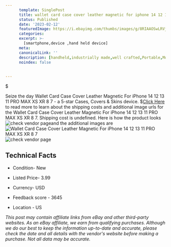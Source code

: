 ```yaml
---
      template: SinglePost
      title: wallet card case cover leather magnetic for iphone 14 12 13 11 pro max xs xr 8 7
      status: Published
      date: '2023-02-12'
      featuredImage: https://i.ebayimg.com/thumbs/images/g/8RIAAOSwLRVjlaKF/s-l225.jpg
      categories: 
      excerpt: >-
        [smartphone,device ,hand held device]
      meta:
      canonicalLink: ''
      description: [handheld,industrially made,well crafted,Portable,Mobile,Compact,Convenient,Lightweight,Maneuverable,Man-portable,Miniature,Carriable,Hand-held,Light,Holdable,Transportable,Mobile device,Pocket-sized,On-the-go,Wireless,Cordless,Compact size,Convenient size, smartphone,device ,hand held device]
      noindex: false
      
        
---
```

$

Seize the day Wallet Card Case Cover Leather Magnetic For iPhone 14 12 13 11 PRO MAX XS XR 8 7 - a 5-star Cases, Covers & Skins device.
$[Click Here](https://www.ebay.com/itm/204194428684?hash=item2f8aefb70c%3Ag%3A8RIAAOSwLRVjlaKF&mkevt=1&mkcid=1&mkrid=711-53200-19255-0&campid=%253CePNCampaignId%253E&customid=%253CreferenceId%253E&toolid=10049) to read more to learn about the shipping costs and additional image urls for the Wallet Card Case Cover Leather Magnetic For iPhone 14 12 13 11 PRO MAX XS XR 8 7. Shipping cost is undefined. Here is how the product looks ![check vendor page](https://i.ebayimg.com/thumbs/images/g/8RIAAOSwLRVjlaKF/s-l225.jpg)and the additional images are![Wallet Card Case Cover Leather Magnetic For iPhone 14 12 13 11 PRO MAX XS XR 8 7](https://i.ebayimg.com/images/g/8RIAAOSwLRVjlaKF/s-l1600.jpg)![check vendor page](https://origin-galleryplus.ebayimg.com/ws/web/204194428684_2_0_1/225x225.jpg,https://origin-galleryplus.ebayimg.com/ws/web/204194428684_3_0_1/225x225.jpg,https://origin-galleryplus.ebayimg.com/ws/web/204194428684_4_0_1/225x225.jpg,https://origin-galleryplus.ebayimg.com/ws/web/204194428684_5_0_1/225x225.jpg,https://origin-galleryplus.ebayimg.com/ws/web/204194428684_6_0_1/225x225.jpg,https://origin-galleryplus.ebayimg.com/ws/web/204194428684_7_0_1/225x225.jpg,https://origin-galleryplus.ebayimg.com/ws/web/204194428684_8_0_1/225x225.jpg,https://origin-galleryplus.ebayimg.com/ws/web/204194428684_9_0_1/225x225.jpg,https://origin-galleryplus.ebayimg.com/ws/web/204194428684_10_0_1/225x225.jpg,https://origin-galleryplus.ebayimg.com/ws/web/204194428684_11_0_1/225x225.jpg,https://origin-galleryplus.ebayimg.com/ws/web/204194428684_12_0_1/225x225.jpg)



 ## Technical Facts 



     
      

 - Condition- New 


      

 - Listed Price- 3.99 


      

 - Currency- USD 


      

 - Feedback score - 3645 


      

 - Location - US 


      
      

 *_This post may contain affiliate links from eBay and other third-party websites. As an eBay affiliate, we earn from qualifying purchases. Although we do our best to keep the information up-to-date and accurate, please check the date and all details with the vendor's website before making a purchase. Not all data may be accurate._*






